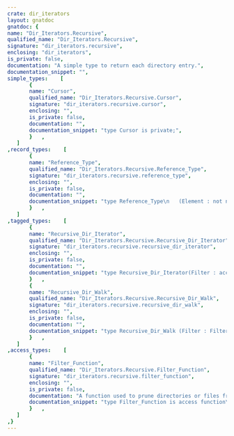 ```yaml
---
crate: dir_iterators
layout: gnatdoc
gnatdoc: {
name: "Dir_Iterators.Recursive",
qualified_name: "Dir_Iterators.Recursive",
signature: "dir_iterators.recursive",
enclosing: "dir_iterators",
is_private: false,
documentation: "A simple type to return each directory entry.",
documentation_snippet: "",
simple_types:    [
       {
       name: "Cursor",
       qualified_name: "Dir_Iterators.Recursive.Cursor",
       signature: "dir_iterators.recursive.cursor",
       enclosing: "",
       is_private: false,
       documentation: "",
       documentation_snippet: "type Cursor is private;",
       }   ,
   ]
,record_types:    [
       {
       name: "Reference_Type",
       qualified_name: "Dir_Iterators.Recursive.Reference_Type",
       signature: "dir_iterators.recursive.reference_type",
       enclosing: "",
       is_private: false,
       documentation: "",
       documentation_snippet: "type Reference_Type\n   (Element : not null access constant Ada.Directories\n       .Directory_Entry_Type)\nis null record with\n    Implicit_Dereference => Element;",
       }   ,
   ]
,tagged_types:    [
       {
       name: "Recursive_Dir_Iterator",
       qualified_name: "Dir_Iterators.Recursive.Recursive_Dir_Iterator",
       signature: "dir_iterators.recursive.recursive_dir_iterator",
       enclosing: "",
       is_private: false,
       documentation: "",
       documentation_snippet: "type Recursive_Dir_Iterator(Filter : access function\n   (Dir_Entry : Ada.Directories.Directory_Entry_Type) return Boolean) is\n   new Ada.Finalization.Limited_Controlled and\n      Recursive_Dir_Iterator_Interfaces.Forward_Iterator with private;",
       }   ,
       {
       name: "Recursive_Dir_Walk",
       qualified_name: "Dir_Iterators.Recursive.Recursive_Dir_Walk",
       signature: "dir_iterators.recursive.recursive_dir_walk",
       enclosing: "",
       is_private: false,
       documentation: "",
       documentation_snippet: "type Recursive_Dir_Walk (Filter : Filter_Function) is\n   tagged limited private with\n    Default_Iterator  => Iterate,\n    Iterator_Element  => Reference_Type,\n    Constant_Indexing => Element_Value;",
       }   ,
   ]
,access_types:    [
       {
       name: "Filter_Function",
       qualified_name: "Dir_Iterators.Recursive.Filter_Function",
       signature: "dir_iterators.recursive.filter_function",
       enclosing: "",
       is_private: false,
       documentation: "A function used to prune directories or files from the search results.\n\n@param Dir_Entry\n\n@return",
       documentation_snippet: "type Filter_Function is access function\n   (Dir_Entry : Ada.Directories.Directory_Entry_Type) return Boolean;",
       }   ,
   ]
,}
---
```

